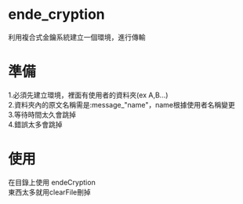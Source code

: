 # ende_cryption
 利用複合式金鑰系統建立一個環境，進行傳輸

# 準備 #
1.必須先建立環境，裡面有使用者的資料夾(ex A,B...)   
2.資料夾內的原文名稱需是:message_"name"，name根據使用者名稱變更   
3.等待時間太久會跳掉   
4.錯誤太多會跳掉   

# 使用 #
在目錄上使用 endeCryption   
東西太多就用clearFile刪掉 
